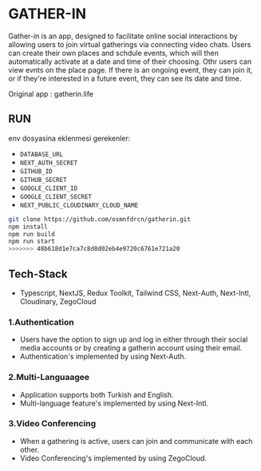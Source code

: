 # GATHER-IN

Gather-in is an app, designed to facilitate online social interactions by allowing users to join virtual gatherings via connecting video chats.
Users can create their own places and schdule events, which will then automatically activate at a date and time of their choosing.
Othr users can view evnts on the place page. If there is an ongoing event, they can join it, or if they're interested in a future event, they can see its date and time.

Original app : gatherin.life

## RUN

env dosyasina eklenmesi gerekenler:

- `DATABASE_URL`
- `NEXT_AUTH_SECRET`
- `GITHUB_ID`
- `GITHUB_SECRET`
- `GOOGLE_CLIENT_ID`
- `GOOGLE_CLIENT_SECRET`
- `NEXT_PUBLIC_CLOUDINARY_CLOUD_NAME`

```bash
git clone https://github.com/osmnfdrcn/gatherin.git
npm install
npm run build
npm run start
>>>>>>> 48b618d1e7ca7c8d8d02eb4e9720c6761e721a20
```

## Tech-Stack

- Typescript, NextJS, Redux Toolkit, Tailwind CSS, Next-Auth, Next-Intl, Cloudinary, ZegoCloud

### 1.Authentication

- Users have the option to sign up and log in either through their social media accounts or by creating a gatherin account using their email.
- Authentication's implemented by using Next-Auth.

### 2.Multi-Languaagee

- Application supports both Turkish and English.
- Multi-language feature's implemented by using Next-Intl.

### 3.Video Conferencing

- When a gathering is active, users can join and communicate with each other.
- Video Conferencing's implemented by using ZegoCloud.
